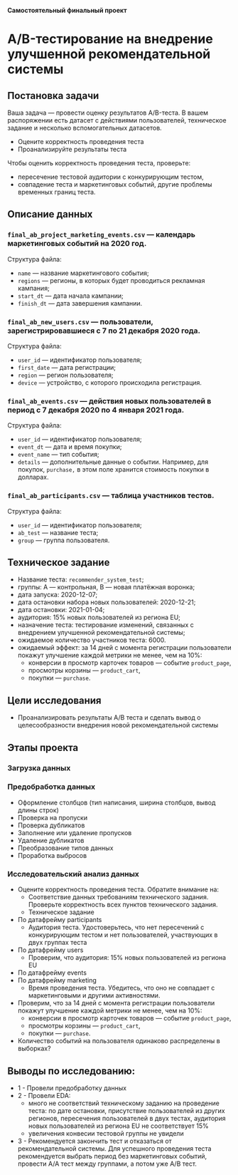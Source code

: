 **Самостоятельный финальный проект**
# A/B-тестирование на внедрение улучшенной рекомендательной системы
## Постановка задачи
Ваша задача — провести оценку результатов A/B-теста. В вашем распоряжении есть датасет с действиями пользователей, техническое задание и несколько вспомогательных датасетов.
- Оцените корректность проведения теста
- Проанализируйте результаты теста

Чтобы оценить корректность проведения теста, проверьте:
- пересечение тестовой аудитории с конкурирующим тестом,
- совпадение теста и маркетинговых событий, другие проблемы временных границ теста.

## Описание данных
### `final_ab_project_marketing_events.csv` — календарь маркетинговых событий на 2020 год.
Структура файла:
- `name` — название маркетингового события;
- `regions` — регионы, в которых будет проводиться рекламная кампания;
- `start_dt` — дата начала кампании;
- `finish_dt` — дата завершения кампании.

### `final_ab_new_users.csv` — пользователи, зарегистрировавшиеся с 7 по 21 декабря 2020 года.
Структура файла:
- `user_id` — идентификатор пользователя;
- `first_date` — дата регистрации;
- `region` — регион пользователя;
- `device` — устройство, с которого происходила регистрация.

### `final_ab_events.csv` — действия новых пользователей в период с 7 декабря 2020 по 4 января 2021 года.
Структура файла:
- `user_id` — идентификатор пользователя;
- `event_dt` — дата и время покупки;
- `event_name` — тип события;
- `details` — дополнительные данные о событии. Например, для покупок, `purchase,` в этом поле хранится стоимость покупки в долларах.

### `final_ab_participants.csv` — таблица участников тестов.
Структура файла:
- `user_id` — идентификатор пользователя;
- `ab_test` — название теста;
- `group` — группа пользователя.

## Техническое задание
- Название теста: `recommender_system_test`;
- группы: А — контрольная, B — новая платёжная воронка;
- дата запуска: 2020-12-07;
- дата остановки набора новых пользователей: 2020-12-21;
- дата остановки: 2021-01-04;
- аудитория: 15% новых пользователей из региона EU;
- назначение теста: тестирование изменений, связанных с внедрением улучшенной рекомендательной системы;
- ожидаемое количество участников теста: 6000.
- ожидаемый эффект: за 14 дней с момента регистрации пользователи покажут улучшение каждой метрики не менее, чем на 10%:
    - конверсии в просмотр карточек товаров — событие `product_page`,
    - просмотры корзины — `product_cart`,
    - покупки — `purchase`.

## Цели исследования
- Проанализировать результаты А/В теста и сделать вывод о целесообразности внедрения новой рекомендательной системы

## Этапы проекта
### Загрузка данных
### Предобработка данных
- Оформление столбцов (тип написания, ширина столбцов, вывод длины строк)
- Проверка на пропуски 
- Проверка дубликатов
- Заполнение или удаление пропусков 
- Удаление дубликатов
- Преобразование типов данных 
- Проработка выбросов

### Исследовательский анализ данных
- Оцените корректность проведения теста. Обратите внимание на:
    - Соответствие данных требованиям технического задания. Проверьте корректность всех пунктов технического задания.
    - Техническое задание
- По датафрейму participants
    - Аудитория теста. Удостоверьтесь, что нет пересечений с конкурирующим тестом и нет пользователей, участвующих в двух группах теста
- По датафрейму users
    - Проверим, что аудитория: 15% новых пользователей из региона EU
- По датафрейму events
- По датафрейму marketing
    - Время проведения теста. Убедитесь, что оно не совпадает с маркетинговыми и другими активностями.
- Проверим, что за 14 дней с момента регистрации пользователи покажут улучшение каждой метрики не менее, чем на 10%:
    - конверсии в просмотр карточек товаров — событие `product_page`,
    - просмотры корзины — `product_cart`,
    - покупки — `purchase`.
- Количество событий на пользователя одинаково распределены в выборках?

## Выводы по исследованию:
- 1 - Провели предобработку данных
- 2 - Провели EDA:
    - много не соответствий техническому заданию на проведение теста: по дате остановки, присутствие пользователей из других регионов, пересечения пользователей в двух тестах,  аудитория новых пользователей из региона EU не соответствует 15%
    - увеличения конвесии тестовой группы не увидели
- 3 - Рекомендуется закончить тест и отказаться от рекомендательной системы.
Для успешного проведения теста рекомендуется выбрать период без маркетинговых событий, провести А/А тест между группами, а потом уже А/В тест.
